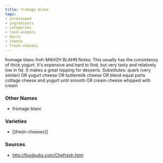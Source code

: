 ```yaml
---
title: fromage blanc
tags:
- unreviewed
- ingredients
- categories
- land-animals
- dairy
- cheese
- fresh-cheeses
---
```

fromage blanc froh-MAHZH BLAHN Notes: This usually has the consistency of thick yogurt. It's expensive and hard to find, but very tasty and relatively low in fat. It makes a great topping for desserts. Substitutes: quark (very similar) OR yogurt cheese OR buttermilk cheese OR blend equal parts cottage cheese and yogurt until smooth OR cream cheese whipped with cream

### Other Names

* fromage blanc

### Varieties

* [[fresh-cheeses]]

### Sources
* http://foodsubs.com/Chefresh.html
